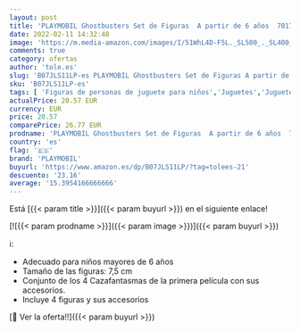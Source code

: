 ```yaml
---
layout: post
title: 'PLAYMOBIL Ghostbusters Set de Figuras  A partir de 6 años  70175 '
date: 2022-02-11 14:32:48
image: 'https://m.media-amazon.com/images/I/51WhL4D-F5L._SL500_._SL400_.jpg'
comments: true
category: ofertas
author: 'tole.es'
slug: 'B07JLS11LP-es PLAYMOBIL Ghostbusters Set de Figuras A partir de 6 años...'
sku: 'B07JLS11LP-es'
tags: [ 'Figuras de personas de juguete para niños','Juguetes','Juguetes y juegos','Muñecos y figuras','playmobil', ]
actualPrice: 20.57 EUR
currency: EUR
price: 20.57
comparePrice: 26.77 EUR
prodname: 'PLAYMOBIL Ghostbusters Set de Figuras  A partir de 6 años  70175 '
country: 'es'
flag: '🇪🇸'
brand: 'PLAYMOBIL'
buyurl: 'https://www.amazon.es/dp/B07JLS11LP/?tag=tolees-21'
descuento: '23.16'
average: '15.3954166666666'
---
```


Está [{{< param title >}}]({{< param buyurl >}}) en el siguiente enlace!

[![{{< param prodname >}}]({{< param image >}})]({{< param buyurl >}})

ℹ️:

- Adecuado para niños mayores de 6 años
- Tamaño de las figuras: 7,5 cm
- Conjunto de los 4 Cazafantasmas de la primera película con sus accesorios.
- Incluye 4 figuras y sus accesorios

[🛒 Ver la oferta!!]({{< param buyurl >}})
